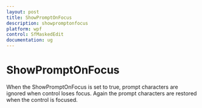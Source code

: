 ```yaml
---
layout: post
title: ShowPromptOnFocus
description: showpromptonfocus
platform: wpf
control: SfMaskedEdit
documentation: ug
---
```


# ShowPromptOnFocus

When the ShowPromptOnFocus is set to true, prompt characters are ignored when control loses focus. Again the prompt characters are restored when the control is focused. 

